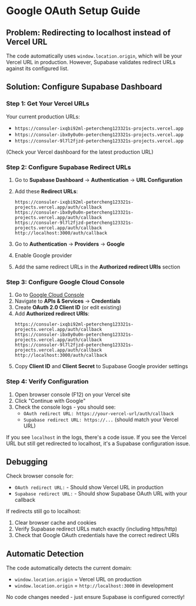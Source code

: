 # Google OAuth Setup Guide

## Problem: Redirecting to localhost instead of Vercel URL

The code automatically uses `window.location.origin`, which will be your Vercel URL in production. However, Supabase validates redirect URLs against its configured list.

## Solution: Configure Supabase Dashboard

### Step 1: Get Your Vercel URLs

Your current production URLs:
- `https://consuler-ixqbi92ml-petercheng123321s-projects.vercel.app`
- `https://consuler-ibx0y0u0n-petercheng123321s-projects.vercel.app`
- `https://consuler-9l7l2fjzd-petercheng123321s-projects.vercel.app`

(Check your Vercel dashboard for the latest production URL)

### Step 2: Configure Supabase Redirect URLs

1. Go to **Supabase Dashboard** → **Authentication** → **URL Configuration**
2. Add these **Redirect URLs**:
   ```
   https://consuler-ixqbi92ml-petercheng123321s-projects.vercel.app/auth/callback
   https://consuler-ibx0y0u0n-petercheng123321s-projects.vercel.app/auth/callback
   https://consuler-9l7l2fjzd-petercheng123321s-projects.vercel.app/auth/callback
   http://localhost:3000/auth/callback
   ```

3. Go to **Authentication** → **Providers** → **Google**
4. Enable Google provider
5. Add the same redirect URLs in the **Authorized redirect URIs** section

### Step 3: Configure Google Cloud Console

1. Go to [Google Cloud Console](https://console.cloud.google.com/)
2. Navigate to **APIs & Services** → **Credentials**
3. Create **OAuth 2.0 Client ID** (or edit existing)
4. Add **Authorized redirect URIs**:
   ```
   https://consuler-ixqbi92ml-petercheng123321s-projects.vercel.app/auth/callback
   https://consuler-ibx0y0u0n-petercheng123321s-projects.vercel.app/auth/callback
   https://consuler-9l7l2fjzd-petercheng123321s-projects.vercel.app/auth/callback
   http://localhost:3000/auth/callback
   ```
5. Copy **Client ID** and **Client Secret** to Supabase Google provider settings

### Step 4: Verify Configuration

1. Open browser console (F12) on your Vercel site
2. Click "Continue with Google"
3. Check the console logs - you should see:
   - `OAuth redirect URL: https://your-vercel-url/auth/callback`
   - `Supabase redirect URL: https://...` (should match your Vercel URL)

If you see `localhost` in the logs, there's a code issue. If you see the Vercel URL but still get redirected to localhost, it's a Supabase configuration issue.

## Debugging

Check browser console for:
- `OAuth redirect URL:` - Should show Vercel URL in production
- `Supabase redirect URL:` - Should show Supabase OAuth URL with your callback

If redirects still go to localhost:
1. Clear browser cache and cookies
2. Verify Supabase redirect URLs match exactly (including https/http)
3. Check that Google OAuth credentials have the correct redirect URIs

## Automatic Detection

The code automatically detects the current domain:
- `window.location.origin` = Vercel URL on production
- `window.location.origin` = `http://localhost:3000` in development

No code changes needed - just ensure Supabase is configured correctly!

